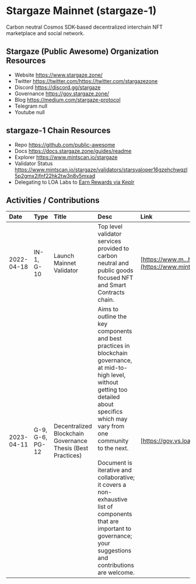 # Stargaze Mainnet (stargaze-1)

Carbon neutral Cosmos SDK-based decentralized interchain NFT marketplace and social network. 

## Stargaze (Public Awesome) Organization Resources

* Website https://www.stargaze.zone/
* Twitter https://twitter.com/https://twitter.com/stargazezone
* Discord https://discord.gg/stargaze
* Governance https://gov.stargaze.zone/
* Blog https://medium.com/stargaze-protocol
* Telegram null
* Youtube null

## stargaze-1 Chain Resources

* Repo https://github.com/public-awesome
* Docs https://docs.stargaze.zone/guides/readme
* Explorer https://www.mintscan.io/stargaze
* Validator Status https://www.mintscan.io/stargaze/validators/starsvaloper16gzehchwqzl5p2gmx2jfnf22hk2tw3n8v5mxad
* Delegating to LOA Labs to [Earn Rewards via Keplr](https://wallet.keplr.app/chains/stargaze?modal=validator&chain=stargaze-1&validator_address=starsvaloper16gzehchwqzl5p2gmx2jfnf22hk2tw3n8v5mxad&referral=true)

## Activities / Contributions
| Date | Type | Title | Desc | Link |
| :----------- | :---- | :------------ | :-------------------------------- | :---- |
| 2022-04-18 | IN-1, G-10 | Launch Mainnet Validator | Top level validator services provided to carbon neutral and public goods focused NFT and Smart Contracts chain.  | [https://www.m...hk2tw3n8v5mxad](https://www.mintscan.io/stargaze/validators/starsvaloper16gzehchwqzl5p2gmx2jfnf22hk2tw3n8v5mxad) |
| 2023-04-11 | G-9, G-6, PG-12 | Decentralized Blockchain Governance Thesis (Best Practices) | Aims to outline the key components and best practices in blockchain governance, at mid-to-high level, without getting too detailed about specifics which may vary from one community to the next.<br><br>Document is iterative and collaborative; it covers a non-exhaustive list of components that are important to governance; your suggestions and contributions are welcome. | [https://gov.vs.loalabs.io/](https://gov.vs.loalabs.io/) |